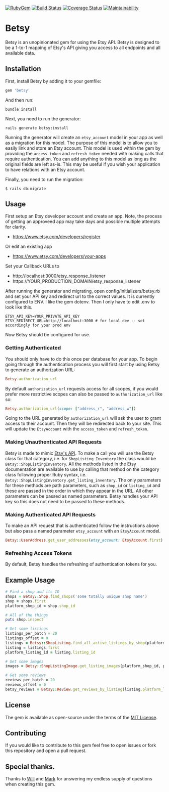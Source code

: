 [![RubyGem](https://img.shields.io/gem/v/betsy.svg)](https://rubygems.org/gems/betsy)
[![Build Status](https://app.travis-ci.com/JaceBayless/betsy.svg?branch=main)](https://app.travis-ci.com/JaceBayless/betsy)
[![Coverage Status](https://coveralls.io/repos/github/JaceBayless/betsy/badge.svg?branch=main)](https://coveralls.io/github/JaceBayless/betsy?branch=main)
[![Maintainability](https://api.codeclimate.com/v1/badges/11674e695f86e7507fb9/maintainability)](https://codeclimate.com/github/JaceBayless/betsy/maintainability)

# Betsy

Betsy is an unopinionated gem for using the Etsy API. Betsy is designed to be a 1-to-1 mapping of Etsy's API giving you access to all endpoints and all available data. 

## Installation

First, install Betsy by adding it to your gemfile:

```ruby
gem 'betsy'
```

And then run:

    bundle install

Next, you need to run the generator:

    rails generate betsy:install

Running the generator will create an `etsy_account` model in your app as well as a migration for this model. The purpose of this model is to allow you to easily link and store an Etsy account. This model is used within the gem by providing the `access_token` and `refresh_token` needed with making calls that require authentication. You can add anything to this model as long as the original fields are left as-is. This may be useful if you wish your application to have relations with an Etsy account.

Finally, you need to run the migration: 

    $ rails db:migrate

## Usage

First setup an Etsy developer account and create an app. 
Note, the process of getting an approveed app may take days and possible multiple attempts for clarity.

* https://www.etsy.com/developers/register

Or edit an existing app

* https://www.etsy.com/developers/your-apps

Set your Callback URLs to

* http://localhost:3000/etsy_response_listener
* https://YOUR_PRODUCTION_DOMAIN/etsy_response_listener

After running the generator and migrating, open config/initializers/betsy.rb and set your API key and redirect url to the correct values.
It is currently configured to ENV. I like the gem dotenv. Then I only have to edit .env to look like this.

    ETSY_API_KEY=YOUR_PRIVATE_API_KEY
    ETSY_REDIRECT_URL=http://localhost:3000 # for local dev -- set accordingly for your prod env

Now Betsy should be configured for use. 

### Getting Authenticated

You should only have to do this once per database for your app.
To begin going through the authentication process you will first start by using Betsy to generate an authorization URL:

```ruby
Betsy.authorization_url
```

By default `authorization_url` requests access for all scopes, if you would prefer more restrictive scopes can also be passed to `authorization_url` like so:

```ruby
Betsy.authorization_url(scope: ["address_r", "address_w"])
```

Going to the URL generated by `authorization_url` will ask the user to grant access to their account. Then they will be redirected back to your site. This will update the `EtsyAccount` with the `access_token` and `refresh_token`. 

### Making Unauthenticated API Requests

Betsy is made to mimic [Etsy's API](https://developers.etsy.com/documentation/reference). To make a call you will use the Betsy class for that category, i.e. for `ShopListing Inventory` the class would be `Betsy::ShopListingInventory`. All the methods listed in the Etsy documentation are available to use by calling that method on the category class following proper Ruby syntax, i.e. `Betsy::ShopListingInventory.get_listing_inventory`. The only parameters for these methods are path parameters, such as `shop_id` or `listing_id` and these are passed in the order in which they appear in the URL. All other parameters can be passed as named parameters. Betsy handles your API key so this does not need to be passed to these methods.

### Making Authenticated API Requests

To make an API request that is authenticated follow the instructions above but also pass a named parameter `etsy_account` with an `EtsyAccount` model. 

```ruby
Betsy::UserAddress.get_user_addresses(etsy_account: EtsyAccount.first)
```

### Refreshing Access Tokens

By default, Betsy handles the refreshing of authentication tokens for you.

## Example Usage

```ruby
# Find a shop and its ID
shops = Betsy::Shop.find_shops('some totally unique shop name')
shop = shops.first
platform_shop_id = shop.shop_id

# All of the things
puts shop.inspect

# Get some listings
listings_per_batch = 20
listings_offset = 0
listings = Betsy::ShopListing.find_all_active_listings_by_shop(platform_shop_id, { limit: listings_per_batch, offset: listings_offset })
listing = listings.first
platform_listing_id = listing.listing_id

# Get some images
images = Betsy::ShopListingImage.get_listing_images(platform_shop_id, platform_listing_id)

# Get some reviews
reviews_per_batch = 20
reviews_offset = 0
betsy_reviews = Betsy::Review.get_reviews_by_listing(listing.platform_listing_id, { limit: reviews_per_batch, offset: reviews_offset })
```

## License

The gem is available as open-source under the terms of the [MIT License](https://opensource.org/licenses/MIT).

## Contributing

If you would like to contribute to this gem feel free to open issues or fork this repository and open a pull request.

## Special thanks.

Thanks to [Will](https://github.com/willtcarey) and [Mark](https://github.com/markvanlan) for answering my endless supply of questions when creating this gem. 
